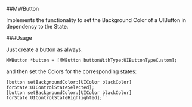 ##MWButton

Implements the functionality to set the Background Color of a UIButton in dependency to the State.

###Usage

Just create a button as always.

```MWButton *button = [MWButton buttonWithType:UIButtonTypeCustom];```

and then set the Colors for the corresponding states:

```[button setBackgroundColor:[UIColor blackColor] forState:UIControlStateNormal];
[button setBackgroundColor:[UIColor blackColor] forState:UIControlStateSelected];
[button setBackgroundColor:[UIColor blackColor] forState:UIControlStateHighlighted];``
